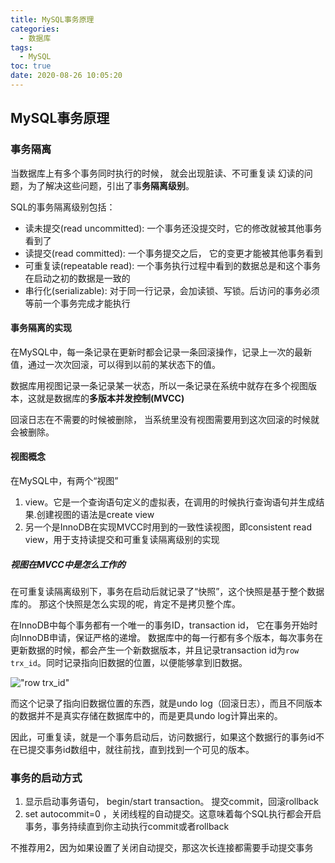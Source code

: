 ```yaml
---
title: MySQL事务原理
categories:
  - 数据库
tags:
  - MySQL
toc: true
date: 2020-08-26 10:05:20
---
```

## MySQL事务原理

### 事务隔离

当数据库上有多个事务同时执行的时候， 就会出现脏读、不可重复读
幻读的问题，为了解决这些问题，引出了事**务隔离级别**。

SQL的事务隔离级别包括：
+ 读未提交(read uncommitted): 一个事务还没提交时，它的修改就被其他事务看到了
+ 读提交(read committed): 一个事务提交之后， 它的变更才能被其他事务看到
+ 可重复读(repeatable read): 一个事务执行过程中看到的数据总是和这个事务在启动之初的数据是一致的
+ 串行化(serializable): 对于同一行记录，会加读锁、写锁。后访问的事务必须等前一个事务完成才能执行

#### 事务隔离的实现

在MySQL中，每一条记录在更新时都会记录一条回滚操作，记录上一次的最新值，通过一次次回滚，可以得到以前的某状态下的值。

数据库用视图记录一条记录某一状态，所以一条记录在系统中就存在多个视图版本，这就是数据库的**多版本并发控制(MVCC)**

回滚日志在不需要的时候被删除， 当系统里没有视图需要用到这次回滚的时候就会被删除。

#### 视图概念

在MySQL中，有两个“视图”

1. view。它是一个查询语句定义的虚拟表，在调用的时候执行查询语句并生成结果.创建视图的语法是create view
2. 另一个是InnoDB在实现MVCC时用到的一致性读视图，即consistent read view，用于支持读提交和可重复读隔离级别的实现

##### 视图在MVCC中是怎么工作的

在可重复读隔离级别下，事务在启动后就记录了“快照”，这个快照是基于整个数据库的。
那这个快照是怎么实现的呢，肯定不是拷贝整个库。

在InnoDB中每个事务都有一个唯一的事务ID，transaction id， 它在事务开始时向InnoDB申请，保证严格的递增。
数据库中的每一行都有多个版本，每次事务在更新数据的时候，都会产生一个新数据版本，并且记录transaction id为`row trx_id`。同时记录指向旧数据的位置，以便能够拿到旧数据。

!["row trx_id"](/rowTrx_id.jpg)

而这个记录了指向旧数据位置的东西，就是undo log（回滚日志），而且不同版本的数据并不是真实存储在数据库中的，而是更具undo log计算出来的。

因此，可重复读，就是一个事务启动后，访问数据行，如果这个数据行的事务id不在已提交事务id数组中，就往前找，直到找到一个可见的版本。

### 事务的启动方式

1. 显示启动事务语句， begin/start transaction。 提交commit，回滚rollback
2. set autocommit=0 ，关闭线程的自动提交。这意味着每个SQL执行都会开启事务，事务持续直到你主动执行commit或者rollback

不推荐用2，因为如果设置了关闭自动提交，那这次长连接都需要手动提交事务
